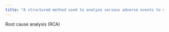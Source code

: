 ```yaml
---
title: "A structured method used to analyze serious adverse events to decrease the likelihood of recurrence"
---
```

Root cause analysis (RCA)

